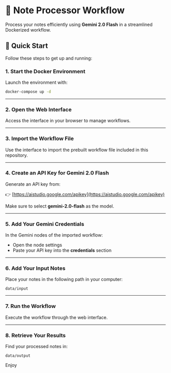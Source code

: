 # 📝 Note Processor Workflow

Process your notes efficiently using **Gemini 2.0 Flash** in a streamlined Dockerized workflow.

## 🚀 Quick Start

Follow these steps to get up and running:

### 1. Start the Docker Environment

Launch the environment with:

```bash
docker-compose up -d
```

---

### 2. Open the Web Interface

Access the interface in your browser to manage workflows.

---

### 3. Import the Workflow File

Use the interface to import the prebuilt workflow file included in this repository.

---

### 4. Create an API Key for Gemini 2.0 Flash

Generate an API key from:

👉 [https://aistudio.google.com/apikey](https://aistudio.google.com/apikey)

Make sure to select **gemini-2.0-flash** as the model.

---

### 5. Add Your Gemini Credentials

In the Gemini nodes of the imported workflow:

* Open the node settings
* Paste your API key into the **credentials** section

---

### 6. Add Your Input Notes

Place your notes in the following path in your computer:

```
data/input
```

---

### 7. Run the Workflow

Execute the workflow through the web interface.

---

### 8. Retrieve Your Results

Find your processed notes in:

```
data/output
```

Enjoy